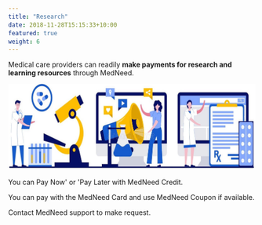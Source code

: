 ```yaml
---
title: "Research"
date: 2018-11-28T15:15:33+10:00 
featured: true
weight: 6
---
```


Medical care providers can readily **make payments for research and learning resources** through MedNeed. 

![Offer items](/images/illustrations/offer-list.jpg)

You can Pay Now' or 'Pay Later with MedNeed Credit. 

You can pay with the MedNeed Card and use MedNeed Coupon if available.

Contact MedNeed support to make request.


